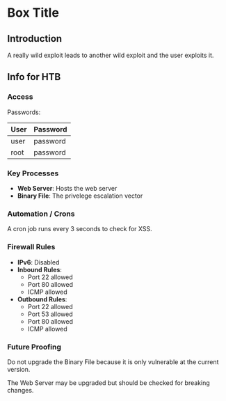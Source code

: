 # Box Title

## Introduction

A really wild exploit leads to another wild exploit and the user exploits it.

## Info for HTB

### Access

Passwords:

| User  | Password                            |
| ----- | ----------------------------------- |
| user  | password                            |
| root  | password                            |

### Key Processes

- **Web Server**: Hosts the web server
- **Binary File**: The privelege escalation vector

### Automation / Crons

A cron job runs every 3 seconds to check for XSS.

### Firewall Rules

- **IPv6**: Disabled
- **Inbound Rules**:
  - Port 22 allowed
  - Port 80 allowed
  - ICMP allowed
- **Outbound Rules**:
  - Port 22 allowed
  - Port 53 allowed
  - Port 80 allowed
  - ICMP allowed

### Future Proofing

Do not upgrade the Binary File because it is only vulnerable at the current version.

The Web Server may be upgraded but should be checked for breaking changes.
